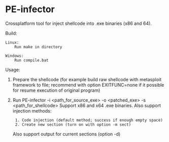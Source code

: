 # PE-infector
Crossplatform tool for inject shellcode into .exe binaries (x86 and 64).

Build:

	Linux:
		Run make in directory
	
	Windows:
		Run compile.bat

Usage:

1. Prepare the shellcode (for example build raw shellcode with metasploit framework to file; recommend with option EXITFUNC=none if it possible for resume execution of original program)
2. Run PE-infector -i <path_for_source_exe> -o <patched_exe> -s <path_for_shellcode>
	Support x86 and x64 .exe binaries. 
	Also support injection methods:
	
		1. Code injection (default method; success if enough empty space)
		2. Create new section (turn on with option -m sect)
		
	Also support output for current sections (option -d)